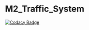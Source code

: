 # M2_Traffic_System

[![Codacy Badge](https://app.codacy.com/project/badge/Grade/06b1627f45d54d9eb00e4763b60ea857)](https://www.codacy.com/gh/VINUKONDASAISRINIVAS/M2_Traffic_System/dashboard?utm_source=github.com&amp;utm_medium=referral&amp;utm_content=VINUKONDASAISRINIVAS/M2_Traffic_System&amp;utm_campaign=Badge_Grade)
